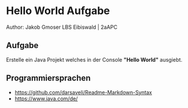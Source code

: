 # Hello World Aufgabe

Author: Jakob Gmoser
LBS Eibiswald | 2aAPC

## Aufgabe
Erstelle ein Java Projekt welches in der Console **"Hello World"** ausgiebt. 

## Programmiersprachen 
* https://github.com/darsaveli/Readme-Markdown-Syntax
* https://www.java.com/de/
